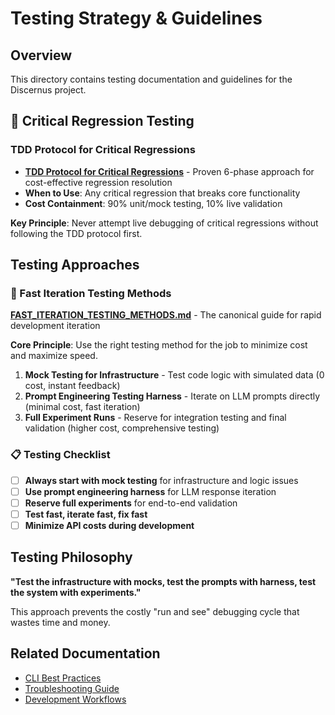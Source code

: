 # Testing Strategy & Guidelines

## Overview

This directory contains testing documentation and guidelines for the Discernus project.

## 🚨 Critical Regression Testing

### TDD Protocol for Critical Regressions
- **[TDD Protocol for Critical Regressions](../TDD_CRITICAL_REGRESSION_PROTOCOL.md)** - Proven 6-phase approach for cost-effective regression resolution
- **When to Use**: Any critical regression that breaks core functionality
- **Cost Containment**: 90% unit/mock testing, 10% live validation

**Key Principle**: Never attempt live debugging of critical regressions without following the TDD protocol first.

## Testing Approaches

### 🚀 Fast Iteration Testing Methods
**[FAST_ITERATION_TESTING_METHODS.md](FAST_ITERATION_TESTING_METHODS.md)** - The canonical guide for rapid development iteration

**Core Principle**: Use the right testing method for the job to minimize cost and maximize speed.

1. **Mock Testing for Infrastructure** - Test code logic with simulated data (0 cost, instant feedback)
2. **Prompt Engineering Testing Harness** - Iterate on LLM prompts directly (minimal cost, fast iteration)
3. **Full Experiment Runs** - Reserve for integration testing and final validation (higher cost, comprehensive testing)

### 📋 Testing Checklist

- [ ] **Always start with mock testing** for infrastructure and logic issues
- [ ] **Use prompt engineering harness** for LLM response iteration
- [ ] **Reserve full experiments** for end-to-end validation
- [ ] **Test fast, iterate fast, fix fast**
- [ ] **Minimize API costs during development**

## Testing Philosophy

**"Test the infrastructure with mocks, test the prompts with harness, test the system with experiments."**

This approach prevents the costly "run and see" debugging cycle that wastes time and money.

## Related Documentation

- [CLI Best Practices](../../CLI_BEST_PRACTICES.md)
- [Troubleshooting Guide](../../troubleshooting/TROUBLESHOOTING_GUIDE.md)
- [Development Workflows](../../workflows/DEVELOPMENT_WORKFLOW.md)
